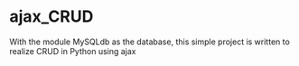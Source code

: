 # ajax_CRUD
With the module MySQLdb as the database, this simple project is written to realize CRUD in Python using ajax
